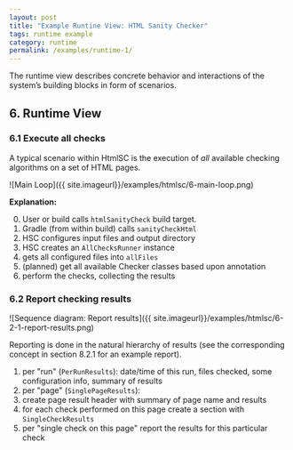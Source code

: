```yaml
---
layout: post
title: "Example Runtine View: HTML Sanity Checker"
tags: runtime example 
category: runtime
permalink: /examples/runtime-1/
---
```



<div class="arc42-help">
The runtime view describes concrete behavior and interactions of the system’s building blocks in form of scenarios.
</div>

## 6. Runtime View 

### 6.1 Execute all checks
A typical scenario within HtmlSC is the execution of _all_ available checking algorithms on a set of HTML pages.

![Main Loop]({{ site.imageurl}}/examples/htmlsc/6-main-loop.png)

**Explanation:**

0. User or build calls `htmlSanityCheck` build target.
1. Gradle (from within build) calls `sanityCheckHtml`
2. HSC configures input files and output directory
2. HSC creates an `AllChecksRunner` instance
3. gets all configured files into `allFiles`
4. (planned) get all available Checker classes based upon annotation
5. perform the checks, collecting the results


### 6.2 Report checking results

![Sequence diagram: Report results]({{ site.imageurl}}/examples/htmlsc/6-2-1-report-results.png)

Reporting is done in the natural hierarchy of results (see the corresponding concept in section 8.2.1 for an example report).

1. per "run" (`PerRunResults`): date/time of this run, files checked, some configuration info, summary of results
2. per "page" (`SinglePageResults`):
  1. create page result header with summary of page name and results
  2. for each check performed on this page create a section with `SingleCheckResults`
  3. per "single check on this page" report the results for this particular check
